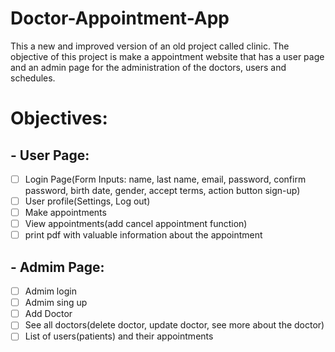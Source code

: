# Doctor-Appointment-App
This a new and improved version of an old project called clinic. The objective of this project is make a appointment website that has a user page and an admin page for the administration of the doctors, users and schedules.

# Objectives:
## - User Page: 
- [ ] Login Page(Form Inputs: name, last name, email, password, confirm password, birth date, gender, accept terms, action button sign-up)
- [ ] User profile(Settings, Log out)
- [ ] Make appointments 
- [ ] View appointments(add cancel appointment function)
- [ ] print pdf with valuable information about the appointment

## - Admim Page:
- [ ] Admim login
- [ ] Admim sing up
- [ ] Add Doctor
- [ ] See all doctors(delete doctor, update doctor, see more about the doctor)
- [ ] List of users(patients) and their appointments
